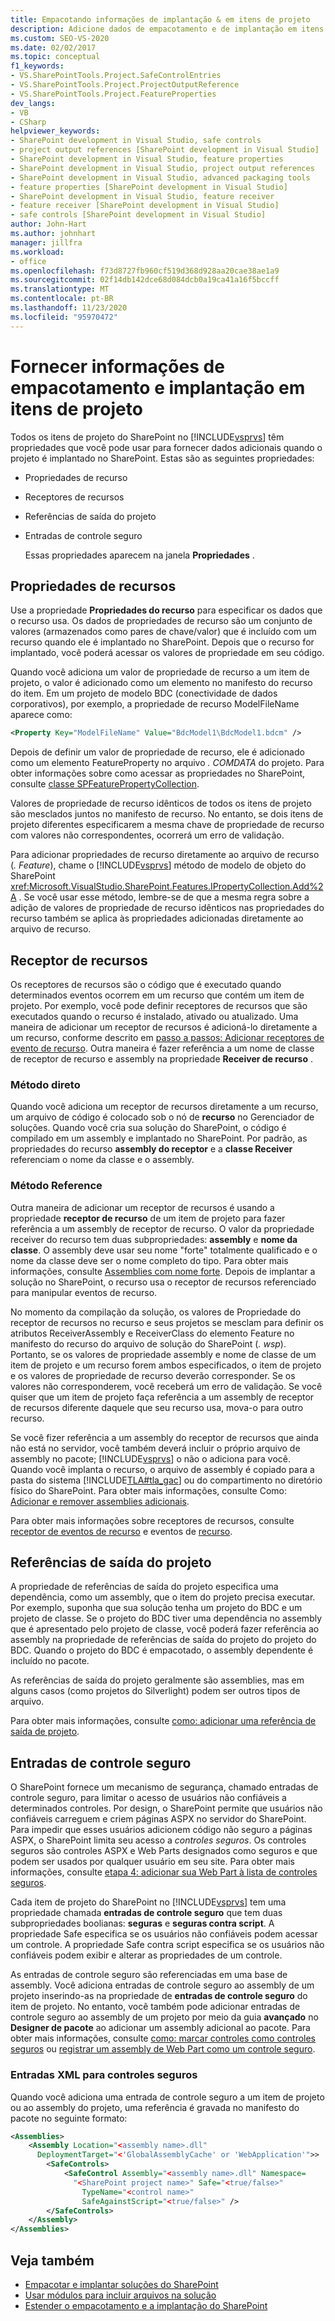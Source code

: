 ```yaml
---
title: Empacotando informações de implantação & em itens de projeto
description: Adicione dados de empacotamento e de implantação em itens de projeto do SharePoint usando propriedades de recurso, receptores de recursos, referências de saída de projeto e entidades de controle seguro.
ms.custom: SEO-VS-2020
ms.date: 02/02/2017
ms.topic: conceptual
f1_keywords:
- VS.SharePointTools.Project.SafeControlEntries
- VS.SharePointTools.Project.ProjectOutputReference
- VS.SharePointTools.Project.FeatureProperties
dev_langs:
- VB
- CSharp
helpviewer_keywords:
- SharePoint development in Visual Studio, safe controls
- project output references [SharePoint development in Visual Studio]
- SharePoint development in Visual Studio, feature properties
- SharePoint development in Visual Studio, project output references
- SharePoint development in Visual Studio, advanced packaging tools
- feature properties [SharePoint development in Visual Studio]
- SharePoint development in Visual Studio, feature receiver
- feature receiver [SharePoint development in Visual Studio]
- safe controls [SharePoint development in Visual Studio]
author: John-Hart
ms.author: johnhart
manager: jillfra
ms.workload:
- office
ms.openlocfilehash: f73d8727fb960cf519d368d928aa20cae38ae1a9
ms.sourcegitcommit: 02f14db142dce68d084dcb0a19ca41a16f5bccff
ms.translationtype: MT
ms.contentlocale: pt-BR
ms.lasthandoff: 11/23/2020
ms.locfileid: "95970472"
---
```

# <a name="provide-packaging-and-deployment-information-in-project-items"></a>Fornecer informações de empacotamento e implantação em itens de projeto
  Todos os itens de projeto do SharePoint no [!INCLUDE[vsprvs](../sharepoint/includes/vsprvs-md.md)] têm propriedades que você pode usar para fornecer dados adicionais quando o projeto é implantado no SharePoint. Estas são as seguintes propriedades:

- Propriedades de recurso

- Receptores de recursos

- Referências de saída do projeto

- Entradas de controle seguro

  Essas propriedades aparecem na janela **Propriedades** .

## <a name="feature-properties"></a>Propriedades de recursos
 Use a propriedade **Propriedades do recurso** para especificar os dados que o recurso usa. Os dados de propriedades de recurso são um conjunto de valores (armazenados como pares de chave/valor) que é incluído com um recurso quando ele é implantado no SharePoint. Depois que o recurso for implantado, você poderá acessar os valores de propriedade em seu código.

 Quando você adiciona um valor de propriedade de recurso a um item de projeto, o valor é adicionado como um elemento no manifesto do recurso do item. Em um projeto de modelo BDC (conectividade de dados corporativos), por exemplo, a propriedade de recurso ModelFileName aparece como:

```xml
<Property Key="ModelFileName" Value="BdcModel1\BdcModel1.bdcm" />
```

 Depois de definir um valor de propriedade de recurso, ele é adicionado como um elemento FeatureProperty no arquivo *. COMDATA* do projeto. Para obter informações sobre como acessar as propriedades no SharePoint, consulte [classe SPFeaturePropertyCollection](/previous-versions/office/sharepoint-server/ms461895(v=office.15)).

 Valores de propriedade de recurso idênticos de todos os itens de projeto são mesclados juntos no manifesto de recurso. No entanto, se dois itens de projeto diferentes especificarem a mesma chave de propriedade de recurso com valores não correspondentes, ocorrerá um erro de validação.

 Para adicionar propriedades de recurso diretamente ao arquivo de recurso (*. Feature*), chame o [!INCLUDE[vsprvs](../sharepoint/includes/vsprvs-md.md)] método de modelo de objeto do SharePoint <xref:Microsoft.VisualStudio.SharePoint.Features.IPropertyCollection.Add%2A> . Se você usar esse método, lembre-se de que a mesma regra sobre a adição de valores de propriedade de recurso idênticos nas propriedades do recurso também se aplica às propriedades adicionadas diretamente ao arquivo de recurso.

## <a name="feature-receiver"></a>Receptor de recursos
 Os receptores de recursos são o código que é executado quando determinados eventos ocorrem em um recurso que contém um item de projeto. Por exemplo, você pode definir receptores de recursos que são executados quando o recurso é instalado, ativado ou atualizado. Uma maneira de adicionar um receptor de recursos é adicioná-lo diretamente a um recurso, conforme descrito em [passo a passos: Adicionar receptores de evento de recurso](../sharepoint/walkthrough-add-feature-event-receivers.md). Outra maneira é fazer referência a um nome de classe de receptor de recurso e assembly na propriedade **Receiver de recurso** .

### <a name="direct-method"></a>Método direto
 Quando você adiciona um receptor de recursos diretamente a um recurso, um arquivo de código é colocado sob o nó de **recurso** no Gerenciador de soluções. Quando você cria sua solução do SharePoint, o código é compilado em um assembly e implantado no SharePoint. Por padrão, as propriedades do recurso **assembly do receptor** e a **classe Receiver** referenciam o nome da classe e o assembly.

### <a name="reference-method"></a>Método Reference
 Outra maneira de adicionar um receptor de recursos é usando a propriedade **receptor de recurso** de um item de projeto para fazer referência a um assembly de receptor de recurso. O valor da propriedade receiver do recurso tem duas subpropriedades: **assembly** e **nome da classe**. O assembly deve usar seu nome "forte" totalmente qualificado e o nome da classe deve ser o nome completo do tipo. Para obter mais informações, consulte [Assemblies com nome forte](/previous-versions/dotnet/netframework-4.0/wd40t7ad(v=vs.100)). Depois de implantar a solução no SharePoint, o recurso usa o receptor de recursos referenciado para manipular eventos de recurso.

 No momento da compilação da solução, os valores de Propriedade do receptor de recursos no recurso e seus projetos se mesclam para definir os atributos ReceiverAssembly e ReceiverClass do elemento Feature no manifesto do recurso do arquivo de solução do SharePoint (*. wsp*). Portanto, se os valores de propriedade assembly e nome de classe de um item de projeto e um recurso forem ambos especificados, o item de projeto e os valores de propriedade de recurso deverão corresponder. Se os valores não corresponderem, você receberá um erro de validação. Se você quiser que um item de projeto faça referência a um assembly de receptor de recursos diferente daquele que seu recurso usa, mova-o para outro recurso.

 Se você fizer referência a um assembly do receptor de recursos que ainda não está no servidor, você também deverá incluir o próprio arquivo de assembly no pacote; [!INCLUDE[vsprvs](../sharepoint/includes/vsprvs-md.md)] o não o adiciona para você. Quando você implanta o recurso, o arquivo de assembly é copiado para a pasta do sistema [!INCLUDE[TLA#tla_gac](../sharepoint/includes/tlasharptla-gac-md.md)] ou do compartimento no diretório físico do SharePoint. Para obter mais informações, consulte Como: [Adicionar e remover assemblies adicionais](../sharepoint/how-to-add-and-remove-additional-assemblies.md).

 Para obter mais informações sobre receptores de recursos, consulte [receptor de eventos de recurso](/previous-versions/office/developer/sharepoint-2007/bb862634(v=office.12)) e eventos de [recurso](/previous-versions/office/developer/sharepoint-2010/ms469501(v=office.14)).

## <a name="project-output-references"></a>Referências de saída do projeto
 A propriedade de referências de saída do projeto especifica uma dependência, como um assembly, que o item do projeto precisa executar. Por exemplo, suponha que sua solução tenha um projeto do BDC e um projeto de classe. Se o projeto do BDC tiver uma dependência no assembly que é apresentado pelo projeto de classe, você poderá fazer referência ao assembly na propriedade de referências de saída do projeto do projeto do BDC. Quando o projeto do BDC é empacotado, o assembly dependente é incluído no pacote.

 As referências de saída do projeto geralmente são assemblies, mas em alguns casos (como projetos do Silverlight) podem ser outros tipos de arquivo.

 Para obter mais informações, consulte [como: adicionar uma referência de saída de projeto](../sharepoint/how-to-add-a-project-output-reference.md).

## <a name="safe-control-entries"></a>Entradas de controle seguro
 O SharePoint fornece um mecanismo de segurança, chamado entradas de controle seguro, para limitar o acesso de usuários não confiáveis a determinados controles. Por design, o SharePoint permite que usuários não confiáveis carreguem e criem páginas ASPX no servidor do SharePoint. Para impedir que esses usuários adicionem código não seguro a páginas ASPX, o SharePoint limita seu acesso a *controles seguros*. Os controles seguros são controles ASPX e Web Parts designados como seguros e que podem ser usados por qualquer usuário em seu site. Para obter mais informações, consulte [etapa 4: adicionar sua Web Part à lista de controles seguros](/previous-versions/office/developer/sharepoint-2007/ms581321(v=office.12)).

 Cada item de projeto do SharePoint no [!INCLUDE[vsprvs](../sharepoint/includes/vsprvs-md.md)] tem uma propriedade chamada **entradas de controle seguro** que tem duas subpropriedades boolianas: **seguras** e **seguras contra script**. A propriedade Safe especifica se os usuários não confiáveis podem acessar um controle. A propriedade Safe contra script especifica se os usuários não confiáveis podem exibir e alterar as propriedades de um controle.

 As entradas de controle seguro são referenciadas em uma base de assembly. Você adiciona entradas de controle seguro ao assembly de um projeto inserindo-as na propriedade de **entradas de controle seguro** do item de projeto. No entanto, você também pode adicionar entradas de controle seguro ao assembly de um projeto por meio da guia **avançado** no **Designer de pacote** ao adicionar um assembly adicional ao pacote. Para obter mais informações, consulte [como: marcar controles como controles seguros](../sharepoint/how-to-mark-controls-as-safe-controls.md) ou [registrar um assembly de Web Part como um controle seguro](/previous-versions/office/developer/sharepoint2003/dd587360(v=office.11)).

### <a name="xml-entries-for-safe-controls"></a>Entradas XML para controles seguros
 Quando você adiciona uma entrada de controle seguro a um item de projeto ou ao assembly do projeto, uma referência é gravada no manifesto do pacote no seguinte formato:

```xml
<Assemblies>
    <Assembly Location="<assembly name>.dll"
      DeploymentTarget="<'GlobalAssemblyCache' or 'WebApplication'">>
        <SafeControls>
            <SafeControl Assembly="<assembly name>.dll" Namespace=
              "<SharePoint project name>" Safe="<true/false>"
                TypeName="<control name>"
                SafeAgainstScript="<true/false>" />
        </SafeControls>
    </Assembly>
</Assemblies>
```

## <a name="see-also"></a>Veja também
- [Empacotar e implantar soluções do SharePoint](../sharepoint/packaging-and-deploying-sharepoint-solutions.md)
- [Usar módulos para incluir arquivos na solução](../sharepoint/using-modules-to-include-files-in-the-solution.md)
- [Estender o empacotamento e a implantação do SharePoint](../sharepoint/extending-sharepoint-packaging-and-deployment.md)
